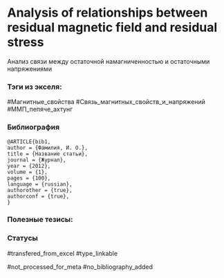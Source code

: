 # Analysis of relationships between residual magnetic field and residual stress

Анализ связи между остаточной намагниченностью и остаточными напряжениями

### Тэги из экселя:
#Магнитные_свойства 
#Связь_магнитных_свойств_и_напряжений 
#ММП_пепяче_ахтунг

### Библиография
```
@ARTICLE{bib1,
author = {Фамилия, И. О.},
title = {Название статьи},
journal = {Журнал},
year = {2012},
volume = {1},
pages = {100},
language = {russian},
authorother = {true},
authorconf = {true},
}
```

### Полезные тезисы:

### Статусы
#transfered_from_excel 
#type_linkable 

#not_processed_for_meta
#no_bibliography_added